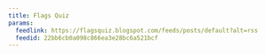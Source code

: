 ```yaml
---
title: Flags Quiz
params:
  feedlink: https://flagsquiz.blogspot.com/feeds/posts/default?alt=rss
  feedid: 22bb6cb0a098c866ea3e28bc6a521bcf
---
```

